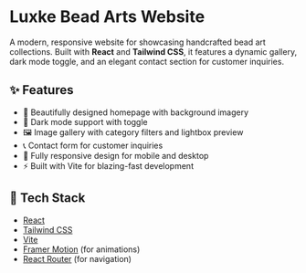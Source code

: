 # Luxke Bead Arts Website

A modern, responsive website for showcasing handcrafted bead art collections. Built with **React** and **Tailwind CSS**, it features a dynamic gallery, dark mode toggle, and an elegant contact section for customer inquiries.

## ✨ Features

- 🎨 Beautifully designed homepage with background imagery
- 🌙 Dark mode support with toggle
- 🖼️ Image gallery with category filters and lightbox preview
- 📞 Contact form for customer inquiries
- 📱 Fully responsive design for mobile and desktop
- ⚡ Built with Vite for blazing-fast development

## 🚀 Tech Stack
- [React](https://reactjs.org/)
- [Tailwind CSS](https://tailwindcss.com/)
- [Vite](https://vitejs.dev/)
- [Framer Motion](https://www.framer.com/motion/) (for animations)
- [React Router](https://reactrouter.com/) (for navigation)